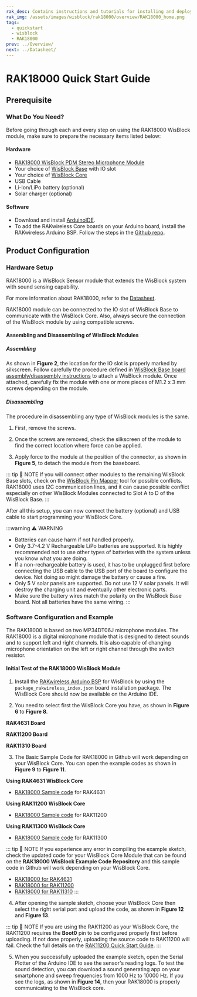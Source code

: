 ```yaml
---
rak_desc: Contains instructions and tutorials for installing and deploying your RAK18000. Instructions are written in a detailed and step-by-step manner for an easier experience in setting up your device. Aside from the hardware configuration, it also contains a software setup that includes detailed example codes that will help you get started.
rak_img: /assets/images/wisblock/rak18000/overview/RAK18000_home.png
tags:
  - quickstart
  - wisblock
  - RAK18000
prev: ../Overview/ 
next: ../Datasheet/ 
---
```


# RAK18000 Quick Start Guide



## Prerequisite

### What Do You Need?

Before going through each and every step on using the RAK18000 WisBlock module, make sure to prepare the necessary items listed below:

#### Hardware

- [RAK18000 WisBlock PDM Stereo Microphone Module](https://store.rakwireless.com/collections/wisblock-sensor/products/wisblock-microphone-module-rak18000)
- Your choice of [WisBlock Base](https://store.rakwireless.com/collections/wisblock-base) with IO slot
- Your choice of [WisBlock Core](https://store.rakwireless.com/collections/wisblock-core)
- USB Cable
- Li-Ion/LiPo battery (optional)
- Solar charger (optional)

#### Software

- Download and install [ArduinoIDE](https://www.arduino.cc/en/Main/Software).
- To add the RAKwireless Core boards on your Arduino board, install the RAKwireless Arduino BSP. Follow the steps in the [Github repo](https://github.com/RAKWireless/RAKwireless-Arduino-BSP-Index).

## Product Configuration

### Hardware Setup

RAK18000 is a WisBlock Sensor module that extends the WisBlock system with sound sensing capability. 

For more information about RAK18000, refer to the [Datasheet](../Datasheet/).

RAK18000 module can be connected to the IO slot of WisBlock Base to communicate with the WisBlock Core. Also, always secure the connection of the WisBlock module by using compatible screws.

<rk-img
  src="/assets/images/wisblock/rak18000/quickstart/rak18000_assembly.png"
  width="70%"
  caption="RAK18000 connection to WisBlock Base"
/>

#### Assembling and Disassembling of WisBlock Modules

##### Assembling

As shown in **Figure 2**, the location for the IO slot is properly marked by silkscreen. Follow carefully the procedure defined in [WisBlock Base board assembly/disassembly instructions](https://docs.rakwireless.com/Knowledge-Hub/Learn/RAK5005-O-Baseboard-Installation-Guide/) to attach a WisBlock module. Once attached, carefully fix the module with one or more pieces of M1.2 x 3&nbsp;mm screws depending on the module.

<rk-img
  src="/assets/images/wisblock/rak18000/quickstart/RAK18000_mounting.png"
  width="70%"
  caption="RAK18000 connection to WisBlock Base"
/>

##### Disassembling

The procedure in disassembling any type of WisBlock modules is the same. 

1. First, remove the screws.  

<rk-img
  src="/assets/images/wisblock/rak18000/quickstart/16.removing-screws.png"
  width="70%"
  caption="Removing screws from the WisBlock module"
/>

2. Once the screws are removed, check the silkscreen of the module to find the correct location where force can be applied.

<rk-img
  src="/assets/images/wisblock/rak18000/quickstart/17.detaching-silkscreen.png"
  width="70%"
  caption="Detaching silkscreen on the WisBlock module"
/>

3. Apply force to the module at the position of the connector, as shown in **Figure 5**, to detach the module from the baseboard.

<rk-img
  src="/assets/images/wisblock/rak18000/quickstart/18.detaching-module.png"
  width="70%"
  caption="Applying even forces on the proper location of a WisBlock module"
/>

::: tip 📝 NOTE
If you will connect other modules to the remaining WisBlock Base slots, check on the [WisBlock Pin Mapper](https://docs.rakwireless.com/Knowledge-Hub/Pin-Mapper/) tool for possible conflicts. RAK18000 uses I2C communication lines, and it can cause possible conflict especially on other WisBlock Modules connected to Slot A to D of the WisBlock Base. 
:::

After all this setup, you can now connect the battery (optional) and USB cable to start programming your WisBlock Core.

:::warning ⚠️ WARNING
- Batteries can cause harm if not handled properly.
- Only 3.7-4.2&nbsp;V Rechargeable LiPo batteries are supported. It is highly recommended not to use other types of batteries with the system unless you know what you are doing.
- If a non-rechargeable battery is used, it has to be unplugged first before connecting the USB cable to the USB port of the board to configure the device. Not doing so might damage the battery or cause a fire.
- Only 5&nbsp;V solar panels are supported. Do not use 12&nbsp;V solar panels. It will destroy the charging unit and eventually other electronic parts.
- Make sure the battery wires match the polarity on the WisBlock Base board. Not all batteries have the same wiring.
:::

### Software Configuration and Example

The RAK18000 is based on two MP34DT06J microphone modules. The RAK18000 is a digital microphone module that is designed to detect sounds and to support left and right channels. It is also capable of changing microphone orientation on the left or right channel through the switch resistor. 

#### Initial Test of the RAK18000 WisBlock Module

1. Install the [RAKwireless Arduino BSP](https://github.com/RAKWireless/RAKwireless-Arduino-BSP-Index) for WisBlock by using the `package_rakwireless_index.json` board installation package. The WisBlock Core should now be available on the Arduino IDE.

2. You need to select first the WisBlock Core you have, as shown in **Figure 6** to **Figure 8**.

**RAK4631 Board**

<rk-img
  src="/assets/images/wisblock/rak18000/quickstart/rak4631_board.png"
  width="100%"
  caption="Selecting RAK4631 as the WisBlock Core"
/>

**RAK11200 Board**

<rk-img
  src="/assets/images/wisblock/rak18000/quickstart/rak11200_board.png"
  width="100%"
  caption="Selecting RAK11200 as the WisBlock Core"
/>

**RAK11310 Board**

<rk-img
  src="/assets/images/wisblock/rak18000/quickstart/rak11300_board.png"
  width="100%"
  caption="Selecting RAK11300 as the WisBlock Core"
/>

3. The Basic Sample Code for RAK18000 in Github will work depending on your WisBlock Core. You can open the example codes as shown in **Figure 9** to **Figure 11**. 

**Using RAK4631 WisBlock Core**

- [RAK18000 Sample code](https://github.com/RAKWireless/WisBlock/tree/6a8b314f979f6a0c316b38b309d9fc6cd5c9a077/examples/RAK4630/sensors/RAK18000_Stereo) for RAK4631

<rk-img
  src="/assets/images/wisblock/rak18000/quickstart/rak4631_example.png"
  width="100%"
  caption="Opening the RAK18000 example code for the RAK4631 WisBlock Core"
/>

**Using RAK11200 WisBlock Core**

- [RAK18000 Sample code](https://github.com/RAKWireless/WisBlock/tree/6a8b314f979f6a0c316b38b309d9fc6cd5c9a077/examples/RAK11200/IO/RAK18000_Stereo) for RAK11200

<rk-img
  src="/assets/images/wisblock/rak18000/quickstart/rak11200_example.png"
  width="100%"
  caption="Opening RAK18000 example code for RAK11200 WisBlock Core"
/>

**Using RAK11300 WisBlock Core**

- [RAK18000 Sample code](https://github.com/RAKWireless/WisBlock/tree/master/examples/RAK11300/IO/RAK18000_Stereo) for RAK11300

<rk-img
  src="/assets/images/wisblock/rak18000/quickstart/rak11300_example.png"
  width="100%"
  caption="Opening RAK18000 example code for RAK11300 WisBlock Core"
/>

::: tip 📝 NOTE
If you experience any error in compiling the example sketch, check the updated code for your WisBlock Core Module that can be found on the **RAK18000 WisBlock Example Code Repository** and this sample code in Github will work depending on your WisBlock Core.

- [RAK18000 for RAK4631](https://github.com/RAKWireless/WisBlock/tree/6a8b314f979f6a0c316b38b309d9fc6cd5c9a077/examples/RAK4630/sensors/RAK18000_Stereo)
- [RAK18000 for RAK11200](https://github.com/RAKWireless/WisBlock/tree/6a8b314f979f6a0c316b38b309d9fc6cd5c9a077/examples/RAK11200/IO/RAK18000_Stereo)
- [RAK18000 for RAK11310](https://github.com/RAKWireless/WisBlock/tree/master/examples/RAK11300/IO/RAK18000_Stereo)
:::

4. After opening the sample sketch, choose your WisBlock Core then select the right serial port and upload the code, as shown in **Figure 12** and **Figure 13**.

::: tip 📝 NOTE
If you are using the RAK11200 as your WisBlock Core, the RAK11200 requires the **Boot0** pin to be configured properly first before uploading. If not done properly, uploading the source code to RAK11200 will fail. Check the full details on the [RAK11200 Quick Start Guide](https://docs.rakwireless.com/Product-Categories/WisBlock/RAK11200/Quickstart/#uploading-to-wisblock).
:::

<rk-img
  src="/assets/images/wisblock/rak18000/quickstart/rak18000_select_port.png"
  width="100%"
  caption="Selecting the correct Serial Port"
/>

<rk-img
  src="/assets/images/wisblock/rak18000/quickstart/rak18000_upload.png"
  width="100%"
  caption="Uploading the RAK18000 example code"
/>

5. When you successfully uploaded the example sketch, open the Serial Plotter of the Arduino IDE to see the sensor's reading logs. To test the sound detection, you can download a sound generating app on your smartphone and sweep frequencies from 1000&nbsp;Hz to 10000&nbsp;Hz. If you see the logs, as shown in **Figure 14**, then your RAK18000 is properly communicating to the WisBlock core.

<rk-img
  src="/assets/images/wisblock/rak18000/quickstart/rak18000_logs.png"
  width="100%"
  caption="RAK18000 audio data logs"
/>



